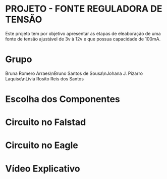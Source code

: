# PROJETO - FONTE REGULADORA DE TENSÃO
Este projeto tem por objetivo apresentar as etapas de eleaboração de uma fonte de tensão ajustável de 3v à 12v e que possua capacidade de 100mA.

# Grupo
Bruna Romero Arraes\nBruno Santos de Sousa\nJohana J. Pizarro Laquise\nLivia Rosito Reis dos Santos

# Escolha dos Componentes

# Circuito no Falstad

# Circuito no Eagle

# Vídeo Explicativo
